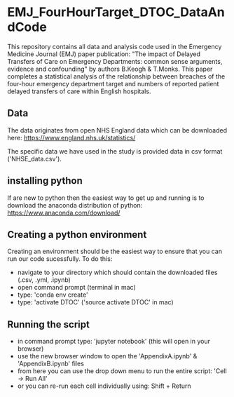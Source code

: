 # EMJ_FourHourTarget_DTOC_DataAndCode

This repository contains all data and analysis code used in the Emergency Medicine Journal (EMJ) paper publication: "The impact of Delayed Transfers of Care on Emergency Departments: common sense arguments, evidence and confounding" by authors B.Keogh & T.Monks. This paper completes a statistical analysis of the relationship between breaches of the four-hour emergency department target and numbers of reported patient delayed transfers of care within English hospitals. 

## Data
The data originates from open NHS England data which can be downloaded here: https://www.england.nhs.uk/statistics/

The specific data we have used in the study is provided data in csv format ('NHSE_data.csv').

## installing python
If are new to python then the easiest way to get up and running is to download
the anaconda distribution of python:
https://www.anaconda.com/download/

## Creating a python environment
Creating an environment should be the easiest way to ensure that you can run
our code sucessfully. To do this:
- navigate to your directory which should contain the downloaded files (.csv, .yml, .ipynb)
- open command prompt (terminal in mac)
- type: 'conda env create'
- type: 'activate DTOC' ('source activate DTOC' in mac)

## Running the script
- in command prompt type: 'jupyter notebook' (this will open in your browser)
- use the new browser window to open the 'AppendixA.ipynb' & 'AppendixB.ipynb' files
- from here you can use the drop down menu to run the entire script: 'Cell -> Run All'
- or you can re-run each cell individually using: Shift + Return
